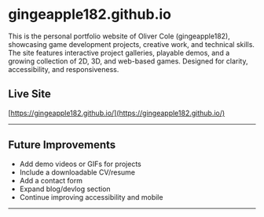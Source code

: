 # gingeapple182.github.io

This is the personal portfolio website of Oliver Cole (gingeapple182), showcasing game development projects, creative work, and technical skills. The site features interactive project galleries, playable demos, and a growing collection of 2D, 3D, and web-based games. Designed for clarity, accessibility, and responsiveness.

## Live Site

[https://gingeapple182.github.io/](https://gingeapple182.github.io/)

---

## Future Improvements

- Add demo videos or GIFs for projects
- Include a downloadable CV/resume
- Add a contact form
- Expand blog/devlog section
- Continue improving accessibility and mobile

---